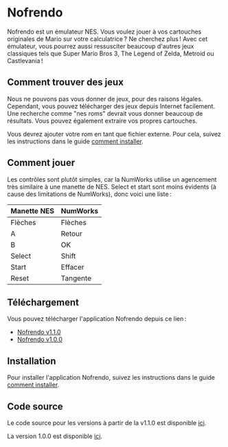 # Nofrendo

Nofrendo est un émulateur NES. Vous voulez jouer à vos cartouches originales de
Mario sur votre calculatrice ? Ne cherchez plus ! Avec cet émulateur, vous
pourrez aussi ressusciter beaucoup d'autres jeux classiques tels que Super Mario
Bros 3, The Legend of Zelda, Metroid ou Castlevania !

## Comment trouver des jeux

Nous ne pouvons pas vous donner de jeux, pour des raisons légales. Cependant,
vous pouvez télécharger des jeux depuis Internet facilement. Une recherche comme
"nes roms" devrait vous donner beaucoup de résultats. Vous pouvez également
extraire vos propres cartouches.

Vous devrez ajouter votre rom en tant que fichier externe. Pour cela, suivez
les instructions dans le guide [comment installer](../help/how-to-install.md).

## Comment jouer

Les contrôles sont plutôt simples, car la NumWorks utilise un agencement très
similaire à une manette de NES. Select et start sont moins évidents (à cause
des limitations de NumWorks), donc voici une liste :

| Manette NES | NumWorks   |
| ----------- | ---------- |
| Flèches     | Flèches    |
| A           | Retour     |
| B           | OK         |
| Select      | Shift      |
| Start       | Effacer    |
| Reset       | Tangente   |

## Téléchargement

Vous pouvez télécharger l'application Nofrendo depuis ce lien :

- [Nofrendo v1.1.0](https://yaya-cout.github.io/Nwagyu/assets/apps/nofrendo-1.1.0.nwa)
- [Nofrendo v1.0.0](https://yaya-cout.github.io/Nwagyu/assets/apps/nofrendo-1.0.0.nwa)

## Installation

Pour installer l'application Nofrendo, suivez les instructions dans le guide
[comment installer](../help/how-to-install.md).

## Code source

Le code source pour les versions à partir de la v1.1.0 est disponible
[ici](https://codeberg.org/Yaya-Cout/nofrendo).

La version 1.0.0 est disponible [ici](https://github.com/nwagyu/nofrendo).
